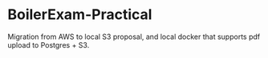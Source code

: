 # BoilerExam-Practical
Migration from AWS to local S3 proposal, and local docker that supports pdf upload to Postgres + S3.
